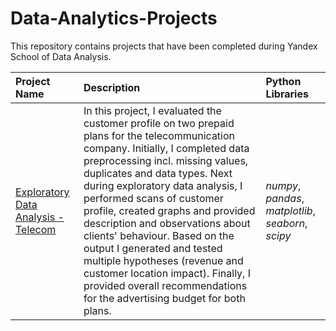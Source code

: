 # Data-Analytics-Projects

This repository contains projects that have been completed during Yandex School of Data Analysis.

| Project Name | Description | Python Libraries | 
| :---------------------- | :---------------------- | :---------------------- |
| [Exploratory Data Analysis - Telecom](https://github.com/dpyshnenko/Data-Analytics-Projects/tree/main/Exploratory%20Data%20Analysis%20-%20Telecom) | In this project, I evaluated the customer profile on two prepaid plans for the telecommunication company. Initially, I completed data preprocessing incl. missing values, duplicates and data types. Next during exploratory data analysis, I performed scans of customer profile, created graphs and provided description and observations about clients' behaviour.  Based on the output I generated and tested multiple hypotheses (revenue and customer location impact). Finally, I provided overall recommendations for the advertising budget for both plans. | *numpy*, *pandas*, *matplotlib*, *seaborn*, *scipy* |
